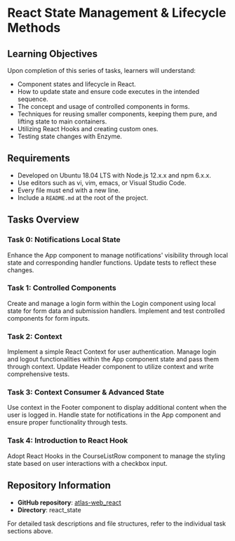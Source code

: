 # React State Management & Lifecycle Methods

## Learning Objectives
Upon completion of this series of tasks, learners will understand:

- Component states and lifecycle in React.
- How to update state and ensure code executes in the intended sequence.
- The concept and usage of controlled components in forms.
- Techniques for reusing smaller components, keeping them pure, and lifting state to main containers.
- Utilizing React Hooks and creating custom ones.
- Testing state changes with Enzyme.

## Requirements
- Developed on Ubuntu 18.04 LTS with Node.js 12.x.x and npm 6.x.x.
- Use editors such as vi, vim, emacs, or Visual Studio Code.
- Every file must end with a new line.
- Include a `README.md` at the root of the project.

## Tasks Overview

### Task 0: Notifications Local State
Enhance the App component to manage notifications' visibility through local state and corresponding handler functions. Update tests to reflect these changes.

### Task 1: Controlled Components
Create and manage a login form within the Login component using local state for form data and submission handlers. Implement and test controlled components for form inputs.

### Task 2: Context
Implement a simple React Context for user authentication. Manage login and logout functionalities within the App component state and pass them through context. Update Header component to utilize context and write comprehensive tests.

### Task 3: Context Consumer & Advanced State
Use context in the Footer component to display additional content when the user is logged in. Handle state for notifications in the App component and ensure proper functionality through tests.

### Task 4: Introduction to React Hook
Adopt React Hooks in the CourseListRow component to manage the styling state based on user interactions with a checkbox input.

## Repository Information
- **GitHub repository**: [atlas-web_react](https://github.com/NikkiMerena/atlas-web_react)
- **Directory**: react_state

For detailed task descriptions and file structures, refer to the individual task sections above.
